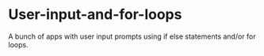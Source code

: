# User-input-and-for-loops
A bunch of apps with user input prompts using if else statements and/or for loops.
